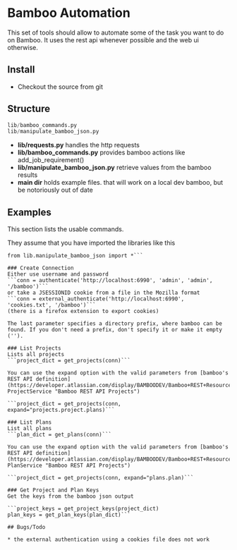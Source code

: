 
  # Bamboo Automation

  This set of tools should allow to automate some of the task you want to do on Bamboo.
  It uses the rest api whenever possible and the web ui otherwise.

  ## Install

  * Checkout the source from git

  ## Structure

  ```lib/requests.py
  lib/bamboo_commands.py
  lib/manipulate_bamboo_json.py
  ```

  * **lib/requests.py** handles the http requests
  * **lib/bamboo_commands.py** provides bamboo actions like add_job_requirement()
  * **lib/manipulate_bamboo_json.py** retrieve values from the bamboo results
  * **main dir** holds example files. that will work on a local dev bamboo, but be notoriously out of date

  ## Examples
  This section lists the usable commands.

  They assume that you have imported the libraries like this
  ```from lib.bamboo_commands import *
from lib.manipulate_bamboo_json import *```

  ### Create Connection
  Either use username and password
  ```conn = authenticate('http://localhost:6990', 'admin', 'admin', '/bamboo')```
  or take a JSESSIONID cookie from a file in the Mozilla format
  ```conn = external_authenticate('http://localhost:6990', 'cookies.txt', '/bamboo')```
  (there is a firefox extension to export cookies)

  The last parameter specifies a directory prefix, where bamboo can be found. If you don't need a prefix, don't specify it or make it empty ('').

  ### List Projects
  Lists all projects
  ```project_dict = get_projects(conn)```

  You can use the expand option with the valid parameters from [bamboo's REST API definition] (https://developer.atlassian.com/display/BAMBOODEV/Bamboo+REST+Resources#BambooRESTResources-ProjectService "Bamboo REST API Projects")

  ```project_dict = get_projects(conn, expand="projects.project.plans)```

  ### List Plans
  List all plans
  ```plan_dict = get_plans(conn)```

  You can use the expand option with the valid parameters from [bamboo's REST API definition] (https://developer.atlassian.com/display/BAMBOODEV/Bamboo+REST+Resources#BambooRESTResources-PlanService "Bamboo REST API Projects")

  ```project_dict = get_projects(conn, expand="plans.plan)```

  ### Get Project and Plan Keys
  Get the keys from the bamboo json output

  ```project_keys = get_project_keys(project_dict)
plan_keys = get_plan_keys(plan_dict)```

  ## Bugs/Todo

  * the external authentication using a cookies file does not work
